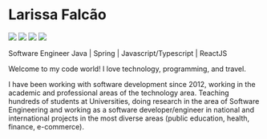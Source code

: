 # Larissa Falcão
<div>
<a href="https://www.youtube.com/https://www.youtube.com/channel/UCpwQbijXpUSvhH7yNk17DKg" target="_blank"><img src="https://img.shields.io/badge/YouTube-ef4025?style=for-the-badge&logo=youtube&logoColor=white" target="_blank"></a>
<a href="https://instagram.com/larissafalcaodev" target="_blank"><img src="https://img.shields.io/badge/-Instagram-ef4025?style=for-the-badge&logo=instagram&logoColor=white" target="_blank"></a>
<a href = "mailto:larissafalcao.arruda@gmail.com"><img src="https://img.shields.io/badge/Gmail-ef4025?style=for-the-badge&logo=gmail&logoColor=white" target="_blank"></a>
<a href="https://www.linkedin.com/in/larissafalcao" target="_blank"><img src="https://img.shields.io/badge/-LinkedIn-ef4025?style=for-the-badge&logo=linkedin&logoColor=white" target="_blank"></a>   
</div>

Software Engineer 
Java | Spring | Javascript/Typescript | ReactJS 

Welcome to my code world! I love technology, programming, and travel. 

I have been working with software development since 2012, working in the academic and professional areas of the technology area. Teaching hundreds of students at Universities, doing research in the area of Software Engineering and working as a software developer/engineer in national and international projects in the most diverse areas (public education, health, finance, e-commerce).
